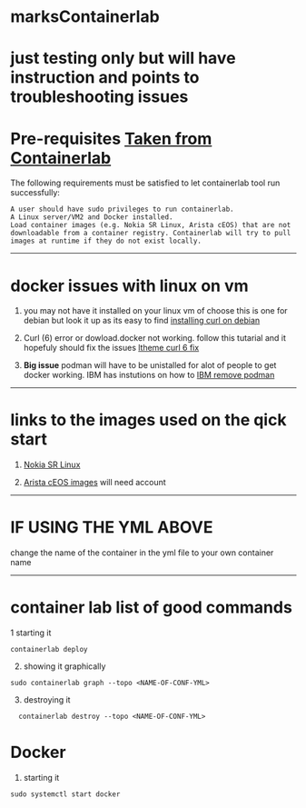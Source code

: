 # marksContainerlab 
# just testing only but will have instruction and points to troubleshooting issues

# Pre-requisites [Taken from Containerlab](https://containerlab.dev/install/)

The following requirements must be satisfied to let containerlab tool run successfully:

    A user should have sudo privileges to run containerlab.
    A Linux server/VM2 and Docker installed.
    Load container images (e.g. Nokia SR Linux, Arista cEOS) that are not downloadable from a container registry. Containerlab will try to pull images at runtime if they do not exist locally.

***********************************************************************************************************

# docker issues with linux on vm

1. you may not have it installed on your linux vm of choose this is one for debian but look it up as its easy to find [installing curl on debian](https://www.cyberciti.biz/faq/howto-install-curl-command-on-debian-linux-using-apt-get/)

2. Curl (6) error or dowload.docker not working. follow this tutarial and it hopefuly should fix the issues [ltheme curl 6 fix](https://ltheme.com/curl-6-could-not-resolve-host/)

3. **Big issue** podman will have to be unistalled for alot of people to get docker working. IBM has instutions on how to [IBM remove podman](https://www.ibm.com/docs/en/edge-computing/4.2?topic=questions-troubleshooting-tips#uninstall_podman)


***********************************************************************************************************
# links to the images used on the qick start 

1. [Nokia SR Linux](https://github.com/nokia/srlinux-container-image)
   
2. [Arista cEOS images](https://www.arista.com/en/support/software-download) will need account

***********************************************************************************************************
# IF USING THE YML ABOVE

change the name of the container in the yml file to your own container name 
***********************************************************************************************************
# container lab list of good commands 

1 starting it 
```
containerlab deploy
```

2. showing it graphically
  ```
sudo containerlab graph --topo <NAME-OF-CONF-YML>
```

3. destroying it
 ```
   containerlab destroy --topo <NAME-OF-CONF-YML>
 ```
# Docker
1. starting it
 ```
sudo systemctl start docker
 ```
